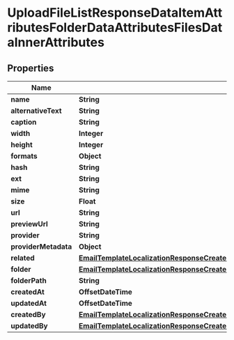 

# UploadFileListResponseDataItemAttributesFolderDataAttributesFilesDataInnerAttributes


## Properties

| Name | Type | Description | Notes |
|------------ | ------------- | ------------- | -------------|
|**name** | **String** |  |  [optional] |
|**alternativeText** | **String** |  |  [optional] |
|**caption** | **String** |  |  [optional] |
|**width** | **Integer** |  |  [optional] |
|**height** | **Integer** |  |  [optional] |
|**formats** | **Object** |  |  [optional] |
|**hash** | **String** |  |  [optional] |
|**ext** | **String** |  |  [optional] |
|**mime** | **String** |  |  [optional] |
|**size** | **Float** |  |  [optional] |
|**url** | **String** |  |  [optional] |
|**previewUrl** | **String** |  |  [optional] |
|**provider** | **String** |  |  [optional] |
|**providerMetadata** | **Object** |  |  [optional] |
|**related** | [**EmailTemplateLocalizationResponseCreatedByDataAttributesRolesDataInnerAttributesUsers**](EmailTemplateLocalizationResponseCreatedByDataAttributesRolesDataInnerAttributesUsers.md) |  |  [optional] |
|**folder** | [**EmailTemplateLocalizationResponseCreatedByDataAttributesRolesDataInnerAttributesPermissionsDataInnerAttributesRole**](EmailTemplateLocalizationResponseCreatedByDataAttributesRolesDataInnerAttributesPermissionsDataInnerAttributesRole.md) |  |  [optional] |
|**folderPath** | **String** |  |  [optional] |
|**createdAt** | **OffsetDateTime** |  |  [optional] |
|**updatedAt** | **OffsetDateTime** |  |  [optional] |
|**createdBy** | [**EmailTemplateLocalizationResponseCreatedBy**](EmailTemplateLocalizationResponseCreatedBy.md) |  |  [optional] |
|**updatedBy** | [**EmailTemplateLocalizationResponseCreatedByDataAttributesRolesDataInnerAttributesPermissionsDataInnerAttributesRole**](EmailTemplateLocalizationResponseCreatedByDataAttributesRolesDataInnerAttributesPermissionsDataInnerAttributesRole.md) |  |  [optional] |



